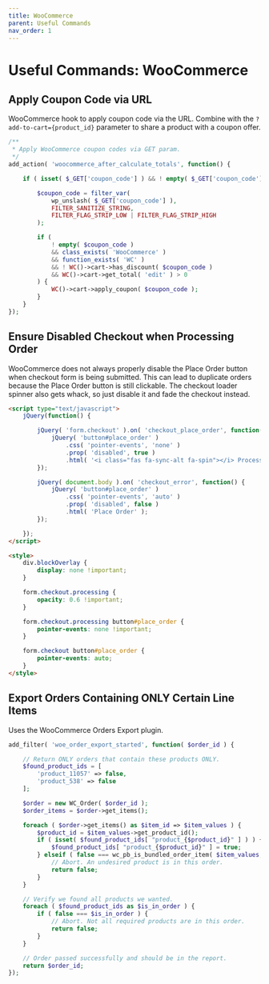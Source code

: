 ```yaml
---
title: WooCommerce
parent: Useful Commands
nav_order: 1
---
```


# Useful Commands: WooCommerce

## Apply Coupon Code via URL

WooCommerce hook to apply coupon code via the URL. Combine with the `?add-to-cart={product_id}` parameter to share a product with a coupon offer.

```php
/**
 * Apply WooCommerce coupon codes via GET param.
 */
add_action( 'woocommerce_after_calculate_totals', function() {

	if ( isset( $_GET['coupon_code'] ) && ! empty( $_GET['coupon_code'] ) ) {

		$coupon_code = filter_var(
			wp_unslash( $_GET['coupon_code'] ),
			FILTER_SANITIZE_STRING,
			FILTER_FLAG_STRIP_LOW | FILTER_FLAG_STRIP_HIGH
		);

		if (
			! empty( $coupon_code )
			&& class_exists( 'WooCommerce' )
			&& function_exists( 'WC' )
			&& ! WC()->cart->has_discount( $coupon_code )
			&& WC()->cart->get_total( 'edit' ) > 0
		) {
			WC()->cart->apply_coupon( $coupon_code );
		}
	}
});
```

## Ensure Disabled Checkout when Processing Order

WooCommerce does not always properly disable the Place Order button when checkout form is being submitted. This can lead to duplicate orders because the Place Order button is still clickable. The checkout loader spinner also gets whack, so just disable it and fade the checkout instead.

```html
<script type="text/javascript">
	jQuery(function() {

		jQuery( 'form.checkout' ).on( 'checkout_place_order', function() {
			jQuery( 'button#place_order' )
				.css( 'pointer-events', 'none' )
				.prop( 'disabled', true )
				.html( '<i class="fas fa-sync-alt fa-spin"></i> Processing...' );
		});

		jQuery( document.body ).on( 'checkout_error', function() {
			jQuery( 'button#place_order' )
				.css( 'pointer-events', 'auto' )
				.prop( 'disabled', false )
				.html( 'Place Order' );
		});

	});
</script>

<style>
	div.blockOverlay {
		display: none !important;
	}

	form.checkout.processing {
		opacity: 0.6 !important;
	}

	form.checkout.processing button#place_order {
		pointer-events: none !important;
	}

	form.checkout button#place_order {
		pointer-events: auto;
	}
</style>
```

## Export Orders Containing ONLY Certain Line Items

Uses the WooCommerce Orders Export plugin.

```php
add_filter( 'woe_order_export_started', function( $order_id ) { 

	// Return ONLY orders that contain these products ONLY.
	$found_product_ids = [
		'product_11057' => false,
		'product_538' => false
	];

	$order = new WC_Order( $order_id );
	$order_items = $order->get_items();

	foreach ( $order->get_items() as $item_id => $item_values ) {
		$product_id = $item_values->get_product_id();
		if ( isset( $found_product_ids[ "product_{$product_id}" ] ) ) {
			$found_product_ids[ "product_{$product_id}" ] = true;
		} elseif ( false === wc_pb_is_bundled_order_item( $item_values, $order ) ) {
			// Abort. An undesired product is in this order.
			return false;
		}
	}

	// Verify we found all products we wanted.
	foreach ( $found_product_ids as $is_in_order ) {
		if ( false === $is_in_order ) {
			// Abort. Not all required products are in this order.
			return false;
		}
	}

	// Order passed successfully and should be in the report.
	return $order_id;
});
```

